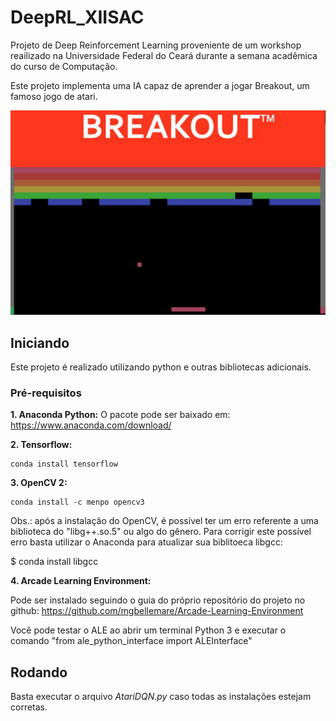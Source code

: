# DeepRL_XIISAC

Projeto de Deep Reinforcement Learning proveniente de um workshop reailizado na Universidade Federal do Ceará durante a semana acadêmica do curso de Computação.

Este projeto implementa uma IA capaz de aprender a jogar Breakout, um famoso jogo de atari.

![](breakout_capa.jpg)

## Iniciando

Este projeto é realizado utilizando python e outras bibliotecas adicionais.

### Pré-requisitos

**1. Anaconda Python:**
 O pacote pode ser baixado em: https://www.anaconda.com/download/
  
**2. Tensorflow:**
```
conda install tensorflow
```
**3. OpenCV 2:**
```
conda install -c menpo opencv3
```
Obs.: após a instalação do OpenCV, é possível ter um erro referente a uma biblioteca do "libg++.so.5" ou algo do gênero. Para corrigir este possível erro basta utilizar o Anaconda para atualizar sua biblitoeca libgcc:

$ conda install libgcc

**4. Arcade Learning Environment:**

Pode ser instalado seguindo o guia do próprio repositório do projeto no github: https://github.com/mgbellemare/Arcade-Learning-Environment

Você pode testar o ALE ao abrir um terminal Python 3 e executar o comando "from ale_python_interface import ALEInterface"

## Rodando

Basta executar o arquivo *AtariDQN.py* caso todas as instalações estejam corretas.
